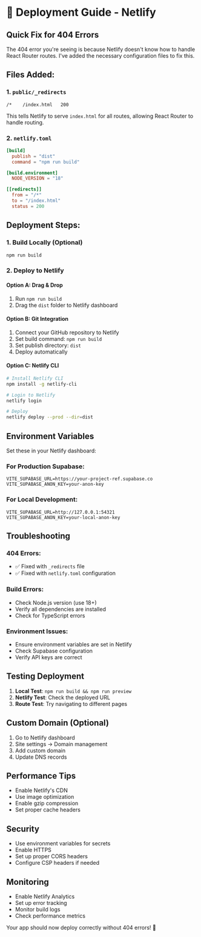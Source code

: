 # 🚀 Deployment Guide - Netlify

## Quick Fix for 404 Errors

The 404 error you're seeing is because Netlify doesn't know how to handle React Router routes. I've added the necessary configuration files to fix this.

## Files Added:

### 1. `public/_redirects`
```
/*    /index.html   200
```
This tells Netlify to serve `index.html` for all routes, allowing React Router to handle routing.

### 2. `netlify.toml`
```toml
[build]
  publish = "dist"
  command = "npm run build"

[build.environment]
  NODE_VERSION = "18"

[[redirects]]
  from = "/*"
  to = "/index.html"
  status = 200
```

## Deployment Steps:

### 1. Build Locally (Optional)
```bash
npm run build
```

### 2. Deploy to Netlify

#### Option A: Drag & Drop
1. Run `npm run build`
2. Drag the `dist` folder to Netlify dashboard

#### Option B: Git Integration
1. Connect your GitHub repository to Netlify
2. Set build command: `npm run build`
3. Set publish directory: `dist`
4. Deploy automatically

#### Option C: Netlify CLI
```bash
# Install Netlify CLI
npm install -g netlify-cli

# Login to Netlify
netlify login

# Deploy
netlify deploy --prod --dir=dist
```

## Environment Variables

Set these in your Netlify dashboard:

### For Production Supabase:
```
VITE_SUPABASE_URL=https://your-project-ref.supabase.co
VITE_SUPABASE_ANON_KEY=your-anon-key
```

### For Local Development:
```
VITE_SUPABASE_URL=http://127.0.0.1:54321
VITE_SUPABASE_ANON_KEY=your-local-anon-key
```

## Troubleshooting

### 404 Errors:
- ✅ Fixed with `_redirects` file
- ✅ Fixed with `netlify.toml` configuration

### Build Errors:
- Check Node.js version (use 18+)
- Verify all dependencies are installed
- Check for TypeScript errors

### Environment Issues:
- Ensure environment variables are set in Netlify
- Check Supabase configuration
- Verify API keys are correct

## Testing Deployment

1. **Local Test**: `npm run build && npm run preview`
2. **Netlify Test**: Check the deployed URL
3. **Route Test**: Try navigating to different pages

## Custom Domain (Optional)

1. Go to Netlify dashboard
2. Site settings → Domain management
3. Add custom domain
4. Update DNS records

## Performance Tips

- Enable Netlify's CDN
- Use image optimization
- Enable gzip compression
- Set proper cache headers

## Security

- Use environment variables for secrets
- Enable HTTPS
- Set up proper CORS headers
- Configure CSP headers if needed

## Monitoring

- Enable Netlify Analytics
- Set up error tracking
- Monitor build logs
- Check performance metrics

Your app should now deploy correctly without 404 errors! 🎉 